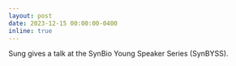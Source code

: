 ```yaml
---
layout: post
date: 2023-12-15 00:00:00-0400
inline: true
---
```


Sung gives a talk at the SynBio Young Speaker Series (SynBYSS).